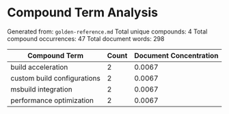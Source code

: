 # Compound Term Analysis

Generated from: `golden-reference.md`
Total unique compounds: 4
Total compound occurrences: 47
Total document words: 298

| Compound Term | Count | Document Concentration |
|---------------|-------|------------------------|
| build acceleration | 2 | 0.0067 |
| custom build configurations | 2 | 0.0067 |
| msbuild integration | 2 | 0.0067 |
| performance optimization | 2 | 0.0067 |
